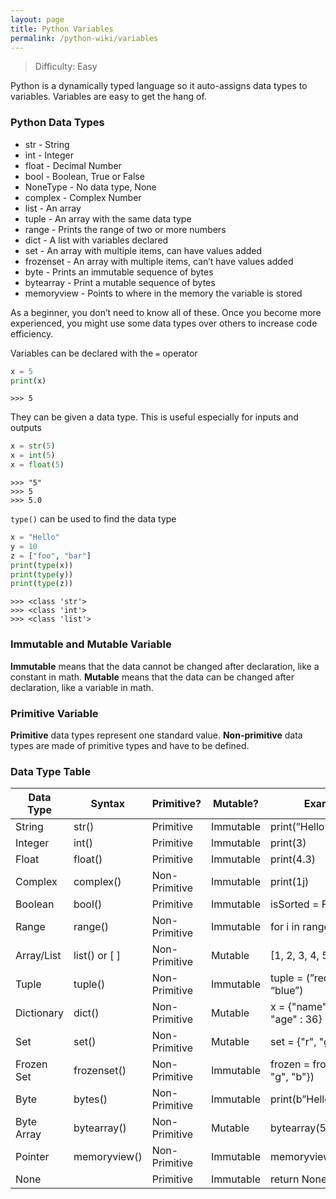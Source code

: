 ```yaml
---
layout: page
title: Python Variables
permalink: /python-wiki/variables
---
```


> Difficulty: Easy

Python is a dynamically typed language so it auto-assigns data types to variables. Variables are easy to get the hang of.

### Python Data Types

- str - String
- int - Integer
- float - Decimal Number
- bool - Boolean, True or False
- NoneType - No data type, None
- complex - Complex Number
- list - An array
- tuple - An array with the same data type
- range - Prints the range of two or more numbers
- dict - A list with variables declared
- set - An array with multiple items, can have values added
- frozenset - An array with multiple items, can’t have values added
- byte - Prints an immutable sequence of bytes
- bytearray - Print a mutable sequence of bytes
- memoryview - Points to where in the memory the variable is stored

As a beginner, you don’t need to know all of these. Once you become more experienced, you might use some data types over others to increase code efficiency.

Variables can be declared with the `=` operator

```python
x = 5
print(x)
```

```
>>> 5
```

They can be given a data type. This is useful especially for inputs and outputs

```python
x = str(5)
x = int(5)
x = float(5)
```

```
>>> "5"
>>> 5
>>> 5.0
```

`type()` can be used to find the data type

```python
x = "Hello"
y = 10
z = ["foo", "bar"]
print(type(x))
print(type(y))
print(type(z))
```

```
>>> <class 'str'>
>>> <class 'int'>
>>> <class 'list'>
```

### Immutable and Mutable Variable

**Immutable** means that the data cannot be changed after declaration, like a constant in math. **Mutable** means that the data can be changed after declaration, like a variable in math.

### Primitive Variable

**Primitive** data types represent one standard value. 
**Non-primitive** data types are made of primitive types and have to be defined.

### Data Type Table

| Data Type | Syntax | Primitive? | Mutable? | Example |
| --- | --- | --- | --- | --- | 
| String | str() | Primitive | Immutable | print(”Hello World”) |  
| Integer | int() | Primitive | Immutable | print(3) |  
| Float | float() | Primitive | Immutable | print(4.3) |  
| Complex | complex() | Non-Primitive | Immutable | print(1j) |  
| Boolean | bool() | Primitive | Immutable | isSorted = False |  
| Range | range() | Non-Primitive | Immutable | for i in range(1,6): |  
| Array/List | list() or [ ] | Non-Primitive | Mutable | [1, 2, 3, 4, 5] | 
| Tuple | tuple() | Non-Primitive | Immutable | tuple = (”red”, “green”, “blue”) | 
| Dictionary | dict() | Non-Primitive | Mutable | x = {"name" : "John", "age" : 36} |
| Set | set() | Non-Primitive | Mutable | set = {"r", "g", "b"} 
| Frozen Set | frozenset() | Non-Primitive | Immutable | frozen = frozenset({"r, "g", "b"}) 
| Byte | bytes() | Non-Primitive | Immutable | print(b”Hello”) |  
| Byte Array | bytearray() | Non-Primitive | Mutable | bytearray(5) |  
| Pointer | memoryview() | Non-Primitive | Immutable | memoryview(bytes(5)) |  
| None |  | Primitive | Immutable | return None |  